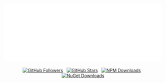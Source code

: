 <p align="center">
  <a href="https://www.rbonestell.com/" target="_blank">
    <img src="hello.svg" width="650" />
  </a>
  <br /><br />
  <a href="https://github.com/rbonestell?tab=followers"><img alt="GitHub Followers" src="https://img.shields.io/github/followers/rbonestell?style=flat&logo=github"></a> &nbsp;
  <a href="https://github.com/rbonestell?tab=repositories&q=&type=&language=&sort=stargazers"><img alt="GitHub Stars" src="https://img.shields.io/github/stars/rbonestell?style=flat&logo=github"><a> &nbsp;
  <a href="https://www.npmjs.com/~rbonestell" target="_blank"><img alt="NPM Downloads" src="https://img.shields.io/npm-stat/dy/rbonestell?style=flat&logo=npm&color=%23CC3534"></a> &nbsp; 
  <a href="https://www.nuget.org/profiles/rbonestell" target="_blank"><img alt="NuGet Downloads" src="https://img.shields.io/nuget/dt/DUKPTCore?style=flat&logo=nuget&color=%231b4578"></a>
</p>
